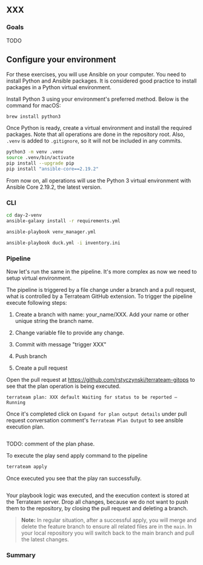 ## XXX

### Goals

TODO

## Configure your environment

For these exercises, you will use Ansible on your computer. You need to install Python and Ansible packages. It is considered good practice to install packages in a Python virtual environment.

Install Python 3 using your environment's preferred method. Below is the command for macOS:

```bash
brew install python3
```

Once Python is ready, create a virtual environment and install the required packages. Note that all operations are done in the repository root. Also, `.venv` is added to `.gitignore`, so it will not be included in any commits.

```bash
python3 -m venv .venv 
source .venv/bin/activate 
pip install --upgrade pip 
pip install "ansible-core==2.19.2" 
```

From now on, all operations will use the Python 3 virtual environment with Ansible Core 2.19.2, the latest version.

### CLI

```bash
cd day-2-venv
ansible-galaxy install -r requirements.yml
```

```bash
ansible-playbook venv_manager.yml
```

```bash
ansible-playbook duck.yml -i inventory.ini 
```

### Pipeline

Now let's run the same in the pipeline. It's more complex as now we need to setup virtual environment.


The pipeline is triggered by a file change under a branch and a pull request, what is controlled by a Terrateam GitHub extension. To trigger the pipeline execute following steps:

1. Create a branch with name: your_name/XXX. Add your name or other unique string the branch name.

2. Change variable file to provide any change.

3. Commit with message "trigger XXX"

4. Push branch

5. Create a pull request

Open the pull request at https://github.com/rstyczynski/terrateam-gitops to see that the plan operation is being executed.

```text
terrateam plan: XXX default Waiting for status to be reported — Running
```

Once it's completed click on `Expand for plan output details` under pull request conversation comment's `Terrateam Plan Output` to see ansible execution plan.

```text
```

TODO: comment of the plan phase.

To execute the play send apply command to the pipeline

```bash
terrateam apply
```

Once executed you see that the play ran successfully.

```text
```

Your playbook logic was executed, and the execution context is stored at the Terrateam server. Drop all changes, because we do not want to push them to the repository, by closing the pull request and deleting a branch.

> **Note:** In regular situation, after a successful apply, you will merge and delete the feature branch to ensure all related files are in the `main`. In your local repository you will switch back to the main branch and pull the latest changes.

### Summary

